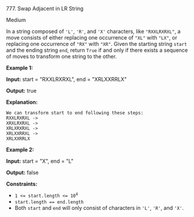 ﻿777\. Swap Adjacent in LR String

Medium

In a string composed of `'L'`, `'R'`, and `'X'` characters, like `"RXXLRXRXL"`, a move consists of either replacing one occurrence of `"XL"` with `"LX"`, or replacing one occurrence of `"RX"` with `"XR"`. Given the starting string `start` and the ending string `end`, return `True` if and only if there exists a sequence of moves to transform one string to the other.

**Example 1:**

**Input:** start = "RXXLRXRXL", end = "XRLXXRRLX"

**Output:** true

**Explanation:**

    We can transform start to end following these steps:
    RXXLRXRXL ->
    XRXLRXRXL ->
    XRLXRXRXL ->
    XRLXXRRXL ->
    XRLXXRRLX 

**Example 2:**

**Input:** start = "X", end = "L"

**Output:** false 

**Constraints:**

*   <code>1 <= start.length <= 10<sup>4</sup></code>
*   `start.length == end.length`
*   Both `start` and `end` will only consist of characters in `'L'`, `'R'`, and `'X'`.